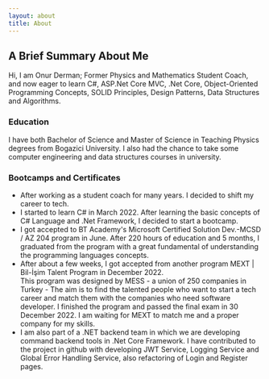 ```yaml
---
layout: about
title: About
---
```


## A Brief Summary About Me 
Hi, I am Onur Derman; 
Former Physics and Mathematics Student Coach, and now eager to learn C#,
ASP.Net Core MVC, .Net Core, Object-Oriented Programming Concepts, SOLID
Principles, Design Patterns, Data Structures and Algorithms.

### Education
I have both Bachelor of Science and Master of Science in Teaching Physics degrees from Bogazici University. 
I also had the chance to take some computer engineering and data structures courses in university. 

### Bootcamps and Certificates
* After working as a student coach for many years. I decided to shift my career to tech. 
* I started to learn C# in March 2022. After learning the basic concepts of C# Language and .Net Framework, I decided to start a bootcamp.
* I got accepted to BT Academy's Microsoft Certified Solution Dev.-MCSD / AZ 204 program in June. After 220 hours of education and 5 months, 
  I graduated from the program with a great fundamental of understanding the programming languages concepts.
* After about a few weeks, I got accepted from another program MEXT | Bil-İşim Talent Program in December 2022.  
  This program was designed by MESS - a union of 250 companies in Turkey - 
  The aim is to find the talented people who want to start a tech career and match them with the companies who need software developer.
  I finished the program and passed the final exam in 30 December 2022. I am waiting for MEXT to match me and a proper company for my skills.
* I am also part of a .NET backend team in which we are developing command backend tools in .Net Core Framework. 
  I have contributed to the project in github with developing JWT Service, Logging Service and Global Error Handling Service, also refactoring of Login and Register       pages.


